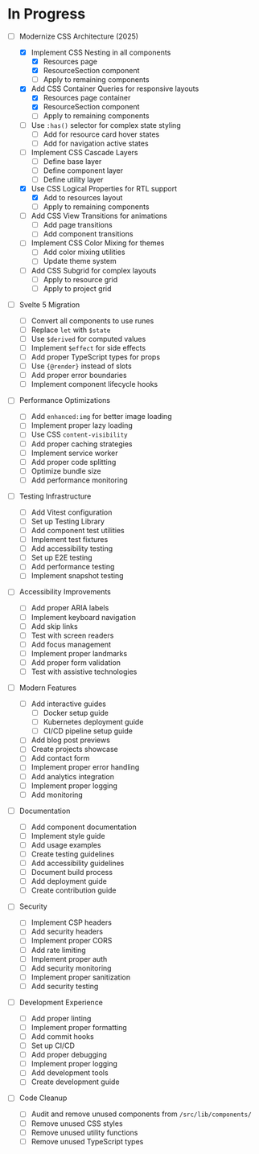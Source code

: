 # In Progress

- [ ] Modernize CSS Architecture (2025)

  - [x] Implement CSS Nesting in all components
    - [x] Resources page
    - [x] ResourceSection component
    - [ ] Apply to remaining components
  - [x] Add CSS Container Queries for responsive layouts
    - [x] Resources page container
    - [x] ResourceSection component
    - [ ] Apply to remaining components
  - [ ] Use `:has()` selector for complex state styling
    - [ ] Add for resource card hover states
    - [ ] Add for navigation active states
  - [ ] Implement CSS Cascade Layers
    - [ ] Define base layer
    - [ ] Define component layer
    - [ ] Define utility layer
  - [x] Use CSS Logical Properties for RTL support
    - [x] Add to resources layout
    - [ ] Apply to remaining components
  - [ ] Add CSS View Transitions for animations
    - [ ] Add page transitions
    - [ ] Add component transitions
  - [ ] Implement CSS Color Mixing for themes
    - [ ] Add color mixing utilities
    - [ ] Update theme system
  - [ ] Add CSS Subgrid for complex layouts
    - [ ] Apply to resource grid
    - [ ] Apply to project grid

- [ ] Svelte 5 Migration

  - [ ] Convert all components to use runes
  - [ ] Replace `let` with `$state`
  - [ ] Use `$derived` for computed values
  - [ ] Implement `$effect` for side effects
  - [ ] Add proper TypeScript types for props
  - [ ] Use `{@render}` instead of slots
  - [ ] Add proper error boundaries
  - [ ] Implement component lifecycle hooks

- [ ] Performance Optimizations

  - [ ] Add `enhanced:img` for better image loading
  - [ ] Implement proper lazy loading
  - [ ] Use CSS `content-visibility`
  - [ ] Add proper caching strategies
  - [ ] Implement service worker
  - [ ] Add proper code splitting
  - [ ] Optimize bundle size
  - [ ] Add performance monitoring

- [ ] Testing Infrastructure

  - [ ] Add Vitest configuration
  - [ ] Set up Testing Library
  - [ ] Add component test utilities
  - [ ] Implement test fixtures
  - [ ] Add accessibility testing
  - [ ] Set up E2E testing
  - [ ] Add performance testing
  - [ ] Implement snapshot testing

- [ ] Accessibility Improvements

  - [ ] Add proper ARIA labels
  - [ ] Implement keyboard navigation
  - [ ] Add skip links
  - [ ] Test with screen readers
  - [ ] Add focus management
  - [ ] Implement proper landmarks
  - [ ] Add proper form validation
  - [ ] Test with assistive technologies

- [ ] Modern Features

  - [ ] Add interactive guides
    - [ ] Docker setup guide
    - [ ] Kubernetes deployment guide
    - [ ] CI/CD pipeline setup guide
  - [ ] Add blog post previews
  - [ ] Create projects showcase
  - [ ] Add contact form
  - [ ] Implement proper error handling
  - [ ] Add analytics integration
  - [ ] Implement proper logging
  - [ ] Add monitoring

- [ ] Documentation

  - [ ] Add component documentation
  - [ ] Implement style guide
  - [ ] Add usage examples
  - [ ] Create testing guidelines
  - [ ] Add accessibility guidelines
  - [ ] Document build process
  - [ ] Add deployment guide
  - [ ] Create contribution guide

- [ ] Security

  - [ ] Implement CSP headers
  - [ ] Add security headers
  - [ ] Implement proper CORS
  - [ ] Add rate limiting
  - [ ] Implement proper auth
  - [ ] Add security monitoring
  - [ ] Implement proper sanitization
  - [ ] Add security testing

- [ ] Development Experience

  - [ ] Add proper linting
  - [ ] Implement proper formatting
  - [ ] Add commit hooks
  - [ ] Set up CI/CD
  - [ ] Add proper debugging
  - [ ] Implement proper logging
  - [ ] Add development tools
  - [ ] Create development guide

- [ ] Code Cleanup
  - [ ] Audit and remove unused components from `/src/lib/components/`
  - [ ] Remove unused CSS styles
  - [ ] Remove unused utility functions
  - [ ] Remove unused TypeScript types
